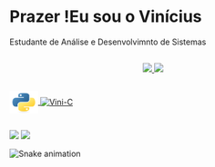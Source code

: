# Prazer !Eu sou o Vinícius
Estudante de Análise e Desenvolvimnto de Sistemas

##

<div align="center">
  <a href="https://github.com/viniwf">
  <img height="130em" src="https://github-readme-stats.vercel.app/api?username=viniwf&show_icons=true&theme=github_dark&include_all_commits=true&count_private=true"/>
  <img height="130em" src="https://github-readme-stats.vercel.app/api/top-langs/?username=viniwf&layout=compact&langs_count=7&theme=github_dark"/>
</div>
  
  ##
  
  <img align="center" alt="Vini-Python" height="40" width="50" src="https://raw.githubusercontent.com/devicons/devicon/master/icons/python/python-original.svg"> 
   
  <img align="center" alt="Vini-C" height="40" width="50" src="https://cdn.jsdelivr.net/gh/devicons/devicon/icons/c/c-original.svg" />
          
          
  ##
  
   <a href="https://instagram.com/viniwf" target="_blank"><img src="https://img.shields.io/badge/-Instagram-%23E4405F?style=for-the-badge&logo=instagram&logoColor=white" target="_blank"></a>
   <a href = "mailto:vinicius1001.fernandes@gmail.com"><img src="https://img.shields.io/badge/-Gmail-%23333?style=for-the-badge&logo=gmail&logoColor=white" target="_blank"></a>
 
![Snake animation](https://github.com/viniwf/viniwf/blob/output/github-contribution-grid-snake.svg)
